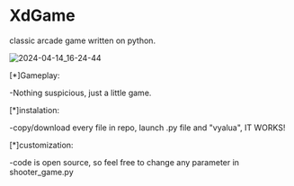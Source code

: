 # XdGame
classic arcade game written on python.

![2024-04-14_16-24-44](https://github.com/Tmixa2/XdGame/assets/118190458/2bee83f9-79b0-46f1-a5f7-84dd1d8d4c5c)


[*]Gameplay:


-Nothing suspicious, just a little game.

[*]instalation:


-copy/download every file in repo, launch .py file and "vyalua", IT WORKS!

[*]customization:


-code is open source, so feel free to change any parameter in shooter_game.py 
